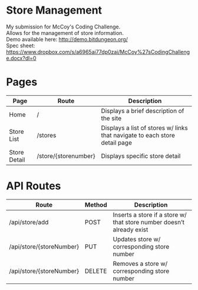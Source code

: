 # Store Management
My submission for McCoy's Coding Challenge.<br />
Allows for the management of store information.<br />
Demo available here: http://demo.bitdungeon.org/<br />
Spec sheet: https://www.dropbox.com/s/a6965ai77dp0zai/McCoy%27sCodingChallenge.docx?dl=0

# Pages
| Page         | Route                | Description                                                                |
|--------------|----------------------|----------------------------------------------------------------------------|
| Home         | /                    | Displays a brief description of the site                                   |
| Store List   | /stores              | Displays a list of stores w/ links that navigate to each store detail page |
| Store Detail | /store/{storenumber} | Displays specific store detail                                             |

# API Routes
| Route                    | Method | Description                                                           |
|--------------------------|--------|-----------------------------------------------------------------------|
| /api/store/add           | POST   | Inserts a store if a store w/ that store number doesn’t already exist |
| /api/store/{storeNumber} | PUT    | Updates store w/ corresponding store number                           |
| /api/store/{storeNumber} | DELETE | Removes a store w/ corresponding store number                         |
